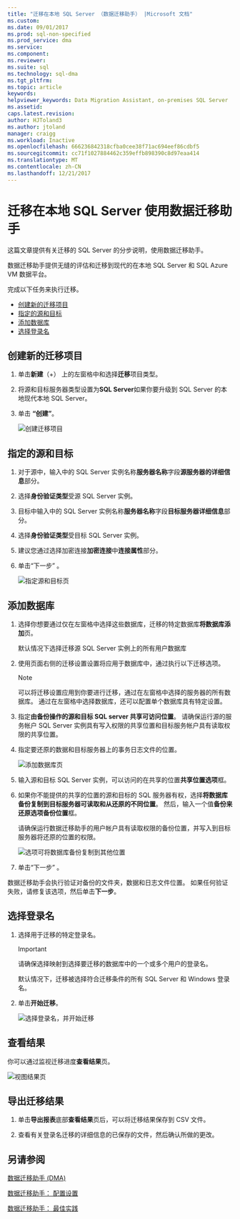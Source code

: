 ```yaml
---
title: "迁移在本地 SQL Server （数据迁移助手） |Microsoft 文档"
ms.custom: 
ms.date: 09/01/2017
ms.prod: sql-non-specified
ms.prod_service: dma
ms.service: 
ms.component: 
ms.reviewer: 
ms.suite: sql
ms.technology: sql-dma
ms.tgt_pltfrm: 
ms.topic: article
keywords: 
helpviewer_keywords: Data Migration Assistant, on-premises SQL Server
ms.assetid: 
caps.latest.revision: 
author: HJToland3
ms.author: jtoland
manager: craigg
ms.workload: Inactive
ms.openlocfilehash: 666236842318cfba0cee38f71ac694eef86cdbf5
ms.sourcegitcommit: cc71f1027884462c359effb898390c8d97eaa414
ms.translationtype: MT
ms.contentlocale: zh-CN
ms.lasthandoff: 12/21/2017
---
```

# <a name="migrate-on-premises-sql-server-using-data-migration-assistant"></a>迁移在本地 SQL Server 使用数据迁移助手

这篇文章提供有关迁移的 SQL Server 的分步说明，使用数据迁移助手。

数据迁移助手提供无缝的评估和迁移到现代的在本地 SQL Server 和 SQL Azure VM 数据平台。  

完成以下任务来执行迁移。

- [创建新的迁移项目](#create-a-new-migration-project)
- [指定的源和目标](#specify-source-and-target)
- [添加数据库](#add-databases)
- [选择登录名](#select-logins)

## <a name="create-a-new-migration-project"></a>创建新的迁移项目

1. 单击**新建**（+） 上的左窗格中和选择**迁移**项目类型。

1. 将源和目标服务器类型设置为**SQL Server**如果你要升级到 SQL Server 的本地现代本地 SQL Server。

1. 单击 **“创建”**。

   ![创建迁移项目](../dma/media/NewCreate.png)

## <a name="specify-the-source-and-target"></a>指定的源和目标

1. 对于源中，输入中的 SQL Server 实例名称**服务器名称**字段**源服务器的详细信息**部分。 

1. 选择**身份验证类型**受源 SQL Server 实例。

1. 目标中输入中的 SQL Server 实例名称**服务器名称**字段**目标服务器详细信息**部分。 

1. 选择**身份验证类型**受目标 SQL Server 实例。

1. 建议您通过选择加密连接**加密连接**中**连接属性**部分。

1. 单击“下一步” 。

   ![指定源和目标页](../dma/media/SourceTarget.png)

## <a name="add-databases"></a>添加数据库

1. 选择你想要通过仅在左窗格中选择这些数据库，迁移的特定数据库**将数据库添加**页。

   默认情况下选择迁移源 SQL Server 实例上的所有用户数据库

1. 使用页面右侧的迁移设置设置将应用于数据库中，通过执行以下迁移选项。

   > [!NOTE]
   > 可以将迁移设置应用到你要进行迁移，通过在左窗格中选择的服务器的所有数据库。 通过在左窗格中选择数据库，还可以配置单个数据库具有特定设置。


 1. 指定**由备份操作的源和目标 SQL server 共享可访问位置**。 请确保运行源的服务帐户 SQL Server 实例具有写入权限的共享位置和目标服务帐户具有读取权限的共享位置。

 1. 指定要还原的数据和目标服务器上的事务日志文件的位置。

    ![添加数据库页](../dma/media/AddDatabases.png)

1. 输入源和目标 SQL Server 实例，可以访问的在共享的位置**共享位置选项**框。

1. 如果你不能提供的共享的位置的源和目标的 SQL 服务器有权，选择**将数据库备份复制到目标服务器可读取和从还原的不同位置**。 然后，输入一个值**备份来还原选项备份位置**框。 

   请确保运行数据迁移助手的用户帐户具有读取权限的备份位置，并写入到目标服务器将还原的位置的权限。

   ![选项可将数据库备份复制到其他位置](../dma/media/CopyDatabaseDifferentLocation.png)

1. 单击“下一步” 。

数据迁移助手会执行验证对备份的文件夹，数据和日志文件位置。 如果任何验证失败，请修复该选项，然后单击**下一步**。

## <a name="select-logins"></a>选择登录名

1. 选择用于迁移的特定登录名。

   > [!IMPORTANT]
   > 请确保选择映射到选择要迁移的数据库中的一个或多个用户的登录名。   

   默认情况下，迁移被选择符合迁移条件的所有 SQL Server 和 Windows 登录名。

1. 单击**开始迁移**。

   ![选择登录名，并开始迁移](../dma/media/SelectLogins.png)

## <a name="view-results"></a>查看结果

你可以通过监视迁移进度**查看结果**页。

![视图结果页](../dma/media/ViewResults.png)

## <a name="export-migration-results"></a>导出迁移结果

1. 单击**导出报表**底部**查看结果**页后，可以将迁移结果保存到 CSV 文件。

1. 查看有关登录名迁移的详细信息的已保存的文件，然后确认所做的更改。

## <a name="see-also"></a>另请参阅

[数据迁移助手 (DMA)](../dma/dma-overview.md)

[数据迁移助手： 配置设置](../dma/dma-configurationsettings.md)

[数据迁移助手： 最佳实践](../dma/dma-bestpractices.md)

